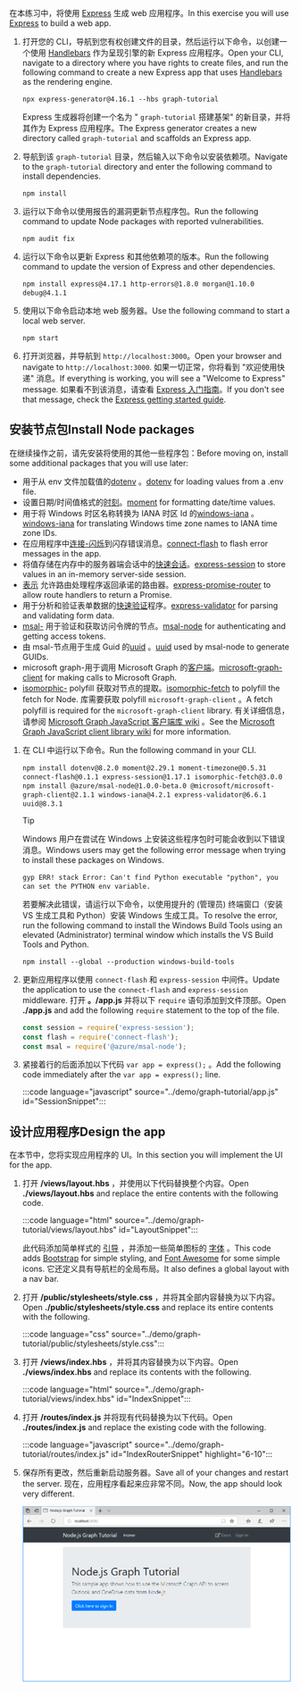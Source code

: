 <!-- markdownlint-disable MD002 MD041 -->

<span data-ttu-id="f7859-101">在本练习中，将使用 [Express](http://expressjs.com/) 生成 web 应用程序。</span><span class="sxs-lookup"><span data-stu-id="f7859-101">In this exercise you will use [Express](http://expressjs.com/) to build a web app.</span></span>

1. <span data-ttu-id="f7859-102">打开您的 CLI，导航到您有权创建文件的目录，然后运行以下命令，以创建一个使用 [Handlebars](http://handlebarsjs.com/) 作为呈现引擎的新 Express 应用程序。</span><span class="sxs-lookup"><span data-stu-id="f7859-102">Open your CLI, navigate to a directory where you have rights to create files, and run the following command to create a new Express app that uses [Handlebars](http://handlebarsjs.com/) as the rendering engine.</span></span>

    ```Shell
    npx express-generator@4.16.1 --hbs graph-tutorial
    ```

    <span data-ttu-id="f7859-103">Express 生成器将创建一个名为 " `graph-tutorial` 搭建基架" 的新目录，并将其作为 Express 应用程序。</span><span class="sxs-lookup"><span data-stu-id="f7859-103">The Express generator creates a new directory called `graph-tutorial` and scaffolds an Express app.</span></span>

1. <span data-ttu-id="f7859-104">导航到该 `graph-tutorial` 目录，然后输入以下命令以安装依赖项。</span><span class="sxs-lookup"><span data-stu-id="f7859-104">Navigate to the `graph-tutorial` directory and enter the following command to install dependencies.</span></span>

    ```Shell
    npm install
    ```

1. <span data-ttu-id="f7859-105">运行以下命令以使用报告的漏洞更新节点程序包。</span><span class="sxs-lookup"><span data-stu-id="f7859-105">Run the following command to update Node packages with reported vulnerabilities.</span></span>

    ```Shell
    npm audit fix
    ```

1. <span data-ttu-id="f7859-106">运行以下命令以更新 Express 和其他依赖项的版本。</span><span class="sxs-lookup"><span data-stu-id="f7859-106">Run the following command to update the version of Express and other dependencies.</span></span>

    ```Shell
    npm install express@4.17.1 http-errors@1.8.0 morgan@1.10.0 debug@4.1.1
    ```

1. <span data-ttu-id="f7859-107">使用以下命令启动本地 web 服务器。</span><span class="sxs-lookup"><span data-stu-id="f7859-107">Use the following command to start a local web server.</span></span>

    ```Shell
    npm start
    ```

1. <span data-ttu-id="f7859-108">打开浏览器，并导航到 `http://localhost:3000`。</span><span class="sxs-lookup"><span data-stu-id="f7859-108">Open your browser and navigate to `http://localhost:3000`.</span></span> <span data-ttu-id="f7859-109">如果一切正常，你将看到 "欢迎使用快递" 消息。</span><span class="sxs-lookup"><span data-stu-id="f7859-109">If everything is working, you will see a "Welcome to Express" message.</span></span> <span data-ttu-id="f7859-110">如果看不到该消息，请查看 [Express 入门指南](http://expressjs.com/starter/generator.html)。</span><span class="sxs-lookup"><span data-stu-id="f7859-110">If you don't see that message, check the [Express getting started guide](http://expressjs.com/starter/generator.html).</span></span>

## <a name="install-node-packages"></a><span data-ttu-id="f7859-111">安装节点包</span><span class="sxs-lookup"><span data-stu-id="f7859-111">Install Node packages</span></span>

<span data-ttu-id="f7859-112">在继续操作之前，请先安装将使用的其他一些程序包：</span><span class="sxs-lookup"><span data-stu-id="f7859-112">Before moving on, install some additional packages that you will use later:</span></span>

- <span data-ttu-id="f7859-113">用于从 env 文件加载值的[dotenv](https://github.com/motdotla/dotenv) 。</span><span class="sxs-lookup"><span data-stu-id="f7859-113">[dotenv](https://github.com/motdotla/dotenv) for loading values from a .env file.</span></span>
- <span data-ttu-id="f7859-114">设置日期/时间值格式的[时刻](https://github.com/moment/moment/)。</span><span class="sxs-lookup"><span data-stu-id="f7859-114">[moment](https://github.com/moment/moment/) for formatting date/time values.</span></span>
- <span data-ttu-id="f7859-115">用于将 Windows 时区名称转换为 IANA 时区 Id 的[windows-iana](https://github.com/rubenillodo/windows-iana) 。</span><span class="sxs-lookup"><span data-stu-id="f7859-115">[windows-iana](https://github.com/rubenillodo/windows-iana) for translating Windows time zone names to IANA time zone IDs.</span></span>
- <span data-ttu-id="f7859-116">在应用程序中[连接-闪烁](https://github.com/jaredhanson/connect-flash)到闪存错误消息。</span><span class="sxs-lookup"><span data-stu-id="f7859-116">[connect-flash](https://github.com/jaredhanson/connect-flash) to flash error messages in the app.</span></span>
- <span data-ttu-id="f7859-117">将值存储在内存中的服务器端会话中的[快速会话](https://github.com/expressjs/session)。</span><span class="sxs-lookup"><span data-stu-id="f7859-117">[express-session](https://github.com/expressjs/session) to store values in an in-memory server-side session.</span></span>
- <span data-ttu-id="f7859-118">[表示](https://github.com/express-promise-router/express-promise-router) 允许路由处理程序返回承诺的路由器。</span><span class="sxs-lookup"><span data-stu-id="f7859-118">[express-promise-router](https://github.com/express-promise-router/express-promise-router) to allow route handlers to return a Promise.</span></span>
- <span data-ttu-id="f7859-119">用于分析和验证表单数据的[快速验证](https://github.com/express-validator/express-validator)程序。</span><span class="sxs-lookup"><span data-stu-id="f7859-119">[express-validator](https://github.com/express-validator/express-validator) for parsing and validating form data.</span></span>
- <span data-ttu-id="f7859-120">[msal-](https://github.com/AzureAD/microsoft-authentication-library-for-js/tree/dev/lib/msal-node) 用于验证和获取访问令牌的节点。</span><span class="sxs-lookup"><span data-stu-id="f7859-120">[msal-node](https://github.com/AzureAD/microsoft-authentication-library-for-js/tree/dev/lib/msal-node) for authenticating and getting access tokens.</span></span>
- <span data-ttu-id="f7859-121">由 msal-节点用于生成 Guid 的[uuid](https://github.com/uuidjs/uuid) 。</span><span class="sxs-lookup"><span data-stu-id="f7859-121">[uuid](https://github.com/uuidjs/uuid) used by msal-node to generate GUIDs.</span></span>
- <span data-ttu-id="f7859-122">microsoft graph-用于调用 Microsoft Graph 的[客户端](https://github.com/microsoftgraph/msgraph-sdk-javascript)。</span><span class="sxs-lookup"><span data-stu-id="f7859-122">[microsoft-graph-client](https://github.com/microsoftgraph/msgraph-sdk-javascript) for making calls to Microsoft Graph.</span></span>
- <span data-ttu-id="f7859-123">[isomorphic-](https://github.com/matthew-andrews/isomorphic-fetch) polyfill 获取对节点的提取。</span><span class="sxs-lookup"><span data-stu-id="f7859-123">[isomorphic-fetch](https://github.com/matthew-andrews/isomorphic-fetch) to polyfill the fetch for Node.</span></span> <span data-ttu-id="f7859-124">库需要获取 polyfill `microsoft-graph-client` 。</span><span class="sxs-lookup"><span data-stu-id="f7859-124">A fetch polyfill is required for the `microsoft-graph-client` library.</span></span> <span data-ttu-id="f7859-125">有关详细信息，请参阅 [Microsoft Graph JavaScript 客户端库 wiki](https://github.com/microsoftgraph/msgraph-sdk-javascript/wiki/Migration-from-1.x.x-to-2.x.x#polyfill-only-when-required) 。</span><span class="sxs-lookup"><span data-stu-id="f7859-125">See the [Microsoft Graph JavaScript client library wiki](https://github.com/microsoftgraph/msgraph-sdk-javascript/wiki/Migration-from-1.x.x-to-2.x.x#polyfill-only-when-required) for more information.</span></span>

1. <span data-ttu-id="f7859-126">在 CLI 中运行以下命令。</span><span class="sxs-lookup"><span data-stu-id="f7859-126">Run the following command in your CLI.</span></span>

    ```Shell
    npm install dotenv@8.2.0 moment@2.29.1 moment-timezone@0.5.31 connect-flash@0.1.1 express-session@1.17.1 isomorphic-fetch@3.0.0
    npm install @azure/msal-node@1.0.0-beta.0 @microsoft/microsoft-graph-client@2.1.1 windows-iana@4.2.1 express-validator@6.6.1 uuid@8.3.1
    ```

    > [!TIP]
    > <span data-ttu-id="f7859-127">Windows 用户在尝试在 Windows 上安装这些程序包时可能会收到以下错误消息。</span><span class="sxs-lookup"><span data-stu-id="f7859-127">Windows users may get the following error message when trying to install these packages on Windows.</span></span>
    >
    > ```Shell
    > gyp ERR! stack Error: Can't find Python executable "python", you can set the PYTHON env variable.
    > ```
    >
    > <span data-ttu-id="f7859-128">若要解决此错误，请运行以下命令，以使用提升的 (管理员) 终端窗口（安装 VS 生成工具和 Python）安装 Windows 生成工具。</span><span class="sxs-lookup"><span data-stu-id="f7859-128">To resolve the error, run the following command to install the Windows Build Tools using an elevated (Administrator) terminal window which installs the VS Build Tools and Python.</span></span>
    >
    > ```Shell
    > npm install --global --production windows-build-tools
    > ```

1. <span data-ttu-id="f7859-129">更新应用程序以使用 `connect-flash` 和 `express-session` 中间件。</span><span class="sxs-lookup"><span data-stu-id="f7859-129">Update the application to use the `connect-flash` and `express-session` middleware.</span></span> <span data-ttu-id="f7859-130">打开 **。/app.js** 并将以下 `require` 语句添加到文件顶部。</span><span class="sxs-lookup"><span data-stu-id="f7859-130">Open **./app.js** and add the following `require` statement to the top of the file.</span></span>

    ```javascript
    const session = require('express-session');
    const flash = require('connect-flash');
    const msal = require('@azure/msal-node');
    ```

1. <span data-ttu-id="f7859-131">紧接着行的后面添加以下代码 `var app = express();` 。</span><span class="sxs-lookup"><span data-stu-id="f7859-131">Add the following code immediately after the `var app = express();` line.</span></span>

    :::code language="javascript" source="../demo/graph-tutorial/app.js" id="SessionSnippet":::

## <a name="design-the-app"></a><span data-ttu-id="f7859-132">设计应用程序</span><span class="sxs-lookup"><span data-stu-id="f7859-132">Design the app</span></span>

<span data-ttu-id="f7859-133">在本节中，您将实现应用程序的 UI。</span><span class="sxs-lookup"><span data-stu-id="f7859-133">In this section you will implement the UI for the app.</span></span>

1. <span data-ttu-id="f7859-134">打开 **/views/layout.hbs** ，并使用以下代码替换整个内容。</span><span class="sxs-lookup"><span data-stu-id="f7859-134">Open **./views/layout.hbs** and replace the entire contents with the following code.</span></span>

    :::code language="html" source="../demo/graph-tutorial/views/layout.hbs" id="LayoutSnippet":::

    <span data-ttu-id="f7859-135">此代码添加简单样式的 [引导](http://getbootstrap.com/) ，并添加一些简单图标的 [字体](https://fontawesome.com/) 。</span><span class="sxs-lookup"><span data-stu-id="f7859-135">This code adds [Bootstrap](http://getbootstrap.com/) for simple styling, and [Font Awesome](https://fontawesome.com/) for some simple icons.</span></span> <span data-ttu-id="f7859-136">它还定义具有导航栏的全局布局。</span><span class="sxs-lookup"><span data-stu-id="f7859-136">It also defines a global layout with a nav bar.</span></span>

1. <span data-ttu-id="f7859-137">打开 **/public/stylesheets/style.css** ，并将其全部内容替换为以下内容。</span><span class="sxs-lookup"><span data-stu-id="f7859-137">Open **./public/stylesheets/style.css** and replace its entire contents with the following.</span></span>

    :::code language="css" source="../demo/graph-tutorial/public/stylesheets/style.css":::

1. <span data-ttu-id="f7859-138">打开 **/views/index.hbs** ，并将其内容替换为以下内容。</span><span class="sxs-lookup"><span data-stu-id="f7859-138">Open **./views/index.hbs** and replace its contents with the following.</span></span>

    :::code language="html" source="../demo/graph-tutorial/views/index.hbs" id="IndexSnippet":::

1. <span data-ttu-id="f7859-139">打开 **/routes/index.js** 并将现有代码替换为以下代码。</span><span class="sxs-lookup"><span data-stu-id="f7859-139">Open **./routes/index.js** and replace the existing code with the following.</span></span>

    :::code language="javascript" source="../demo/graph-tutorial/routes/index.js" id="IndexRouterSnippet" highlight="6-10":::

1. <span data-ttu-id="f7859-140">保存所有更改，然后重新启动服务器。</span><span class="sxs-lookup"><span data-stu-id="f7859-140">Save all of your changes and restart the server.</span></span> <span data-ttu-id="f7859-141">现在，应用程序看起来应非常不同。</span><span class="sxs-lookup"><span data-stu-id="f7859-141">Now, the app should look very different.</span></span>

    ![重新设计的主页的屏幕截图](./images/create-app-01.png)
